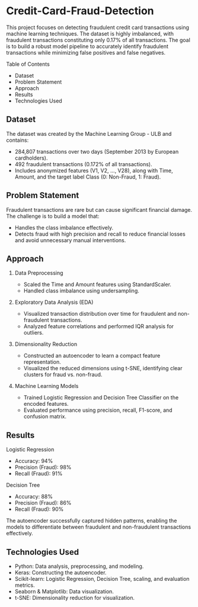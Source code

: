 # Credit-Card-Fraud-Detection

This project focuses on detecting fraudulent credit card transactions using machine learning techniques. The dataset is highly imbalanced, with fraudulent transactions constituting only 0.17% of all transactions. The goal is to build a robust model pipeline to accurately identify fraudulent transactions while minimizing false positives and false negatives.

Table of Contents
- Dataset
- Problem Statement
- Approach
- Results
- Technologies Used

## Dataset
The dataset was created by the Machine Learning Group - ULB and contains:
- 284,807 transactions over two days (September 2013 by European cardholders).
- 492 fraudulent transactions (0.172% of all transactions).
- Includes anonymized features (V1, V2, ..., V28), along with Time, Amount, and the target label Class (0: Non-Fraud, 1: Fraud).

## Problem Statement
Fraudulent transactions are rare but can cause significant financial damage. The challenge is to build a model that:
- Handles the class imbalance effectively.
- Detects fraud with high precision and recall to reduce financial losses and avoid unnecessary manual interventions.

## Approach
1. Data Preprocessing
   - Scaled the Time and Amount features using StandardScaler.
   - Handled class imbalance using undersampling.
  
2. Exploratory Data Analysis (EDA)
   - Visualized transaction distribution over time for fraudulent and non-fraudulent transactions.
   - Analyzed feature correlations and performed IQR analysis for outliers.
  
3. Dimensionality Reduction
   - Constructed an autoencoder to learn a compact feature representation.
   - Visualized the reduced dimensions using t-SNE, identifying clear clusters for fraud vs. non-fraud.
  
4. Machine Learning Models
   - Trained Logistic Regression and Decision Tree Classifier on the encoded features.
   - Evaluated performance using precision, recall, F1-score, and confusion matrix.
  
## Results
Logistic Regression
- Accuracy: 94%
- Precision (Fraud): 98%
- Recall (Fraud): 91%

Decision Tree
- Accuracy: 88%
- Precision (Fraud): 86%
- Recall (Fraud): 90%
  
The autoencoder successfully captured hidden patterns, enabling the models to differentiate between fraudulent and non-fraudulent transactions effectively.

## Technologies Used
- Python: Data analysis, preprocessing, and modeling.
- Keras: Constructing the autoencoder.
- Scikit-learn: Logistic Regression, Decision Tree, scaling, and evaluation metrics.
- Seaborn & Matplotlib: Data visualization.
- t-SNE: Dimensionality reduction for visualization.
